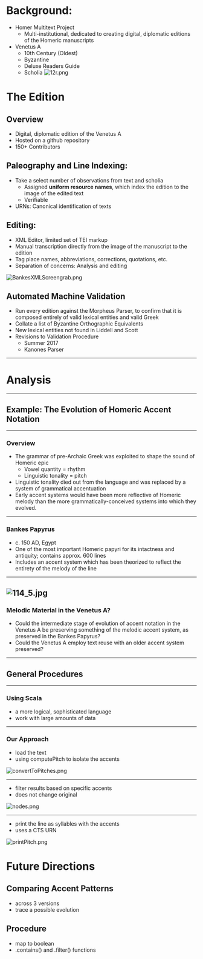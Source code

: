# Background:
- Homer Multitext Project
	- Multi-institutional, dedicated to creating digital, diplomatic editions of the Homeric manuscripts 
- Venetus A
	- 10th Century (Oldest)
	- Byzantine
	- Deluxe Readers Guide
	- Scholia
![12r.png](https://raw.githubusercontent.com/hmteditors/hmt-22/master/keystone/12r.png)

# The Edition

## Overview
- Digital, diplomatic edition of the Venetus A
- Hosted on a github repository
- 150+ Contributors
	
## Paleography and Line Indexing: 
- Take a select number of observations from text and scholia
	- Assigned **uniform resource names**, which index the edition to the image of the edited text
	- Verifiable
- URNs: Canonical identification of texts
	
## Editing:
- XML Editor, limited set of TEI markup	
- Manual transcription directly from the image of the manuscript to the edition	
- Tag place names, abbreviations, corrections, quotations, etc.
- Separation of concerns: Analysis and editing

![BankesXMLScreengrab.png](https://raw.github.com/hmteditors/hmt-22/master/keystone/BankesXMLScreengrab.png)
	
## Automated Machine Validation
- Run every edition against the Morpheus Parser, to confirm that it is composed entirely of valid lexical entities and 	valid Greek 
- Collate a list of Byzantine Orthographic Equivalents
- New lexical entities not found in Liddell and Scott
- Revisions to Validation Procedure
	- Summer 2017
	- Kanones Parser
---
# Analysis
---
## Example: The Evolution of Homeric Accent Notation
---
### Overview
- The grammar of pre-Archaic Greek was exploited to shape the sound of Homeric epic
	- Vowel quantity = rhythm
	- Linguistic tonality = pitch
- Linguistic tonality died out from the language and was replaced by a system of grammatical accentuation
- Early accent systems would have been more reflective of Homeric melody than the more grammatically-conceived systems into which they evolved.
---
### Bankes Papyrus
- c. 150 AD, Egypt
- One of the most important Homeric papyri for its intactness and antiquity; contains approx. 600 lines
- Includes an accent system which has been theorized to reflect the entirety of the melody of the line
---
![114_5.jpg](https://raw.github.com/hmteditors/hmt-22/master/keystone/114_5.jpg)
---
### Melodic Material in the Venetus A?
- Could the intermediate stage of evolution of accent notation in the Venetus A be preserving something of the melodic accent system, as preserved in the Bankes Papyrus?
- Could the Venetus A employ text reuse with an older accent system preserved?
---
## General Procedures

---

### Using Scala
- a more logical, sophisticated language 
- work with large amounts of data

---

### Our Approach	
- load the text
- using computePitch to isolate the accents

![convertToPitches.png](https://raw.githubusercontent.com/hmteditors/hmt-22/master/keystone/convertToPitches.png)

---

- filter results based on specific accents
- does not change original

![nodes.png](https://raw.githubusercontent.com/hmteditors/hmt-22/master/keystone/nodes.png)

---

- print the line as syllables with the accents
- uses a CTS URN

![printPitch.png](https://raw.githubusercontent.com/hmteditors/hmt-22/master/keystone/printPitch.png)


# Future Directions
## Comparing Accent Patterns
- across 3 versions
- trace a possible evolution

## Procedure
- map to boolean
- .contains() and .filter() functions
